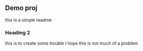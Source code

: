 ## Demo proj 
this is a simple readme

### Heading 2
this is to create some trouble
I hope this is not much of a problem